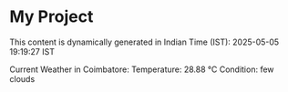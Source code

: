 # My Project

This content is dynamically generated in Indian Time (IST): 2025-05-05 19:19:27 IST


Current Weather in Coimbatore:
Temperature: 28.88 °C
Condition: few clouds
